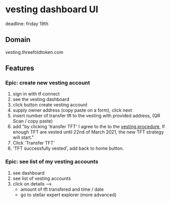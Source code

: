 # vesting dashboard UI 
deadline: friday 19th

## Domain
vesting.threefoldtoken.com


## Features

### Epic: create new vesting account

1. sign in with tf connect
2. see the vesting dashboard
3. click button create vesting account
4. supply owner address (copy paste on a form), click next
5. insert number of transfer tft to the vesting with provided address, (QR Scan / copy paste)
6. add "by clicking 'transfer TFT' I agree to the to the [vesting procedure](https://secure.threefold.me/sheet/#/2/sheet/edit/nIcZQiIpsJaM8TEHbGw1iSfI/), If enough TFT are vested until 22nd of March 2021, the new TFT strategy will start."
6. Click 'Transfer TFT'
7. 'TFT successfully vested', add back to home button.

### Epic: see list of my vesting accounts
1. see dashboard
2. see list of vesting accounts
3. click on details -->
    - amount of tft transfered and time / date
    - go to stellar expert explorer (more advanced)
